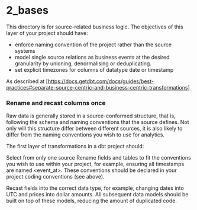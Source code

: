 # 2_bases

This directory is for source-related business logic.
The objectives of this layer of your project should have:

* enforce naming convention of the project rather than the source systems
* model single source relations as business events at the desired granularity by unioning, denormalising or deduplicating.
* set explicit timezones for columns of datatype date or timestamp

As described at [https://docs.getdbt.com/docs/guides/best-practices#separate-source-centric-and-business-centric-transformations]

### Rename and recast columns once

Raw data is generally stored in a source-conformed structure, that is, following the schema and naming conventions that the source defines. Not only will this structure differ between different sources, it is also likely to differ from the naming conventions you wish to use for analytics.

The first layer of transformations in a dbt project should:

Select from only one source
Rename fields and tables to fit the conventions you wish to use within your project, for example, ensuring all timestamps are named <event_at>. These conventions should be declared in your project coding conventions (see above).

Recast fields into the correct data type, for example, changing dates into UTC and prices into dollar amounts.
All subsequent data models should be built on top of these models, reducing the amount of duplicated code.
```
